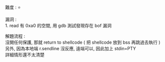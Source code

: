 難度 :  :star: 
  
漏洞 :<br>
      1. read 有 0xa0 的空間, 用 gdb 測試發現存在 bof 漏洞
     
解題流程 :<br>
    沒開任何保護, 那就 return to shellcode  ( 把 shellcode 放到 bss 再跳過去執行 )<br>
    另外, 因為本地端 r.sendline 沒反應, 遠端可以, 因此加上 stdin=PTY <br>
    詳細情形還不太清楚 <br>
